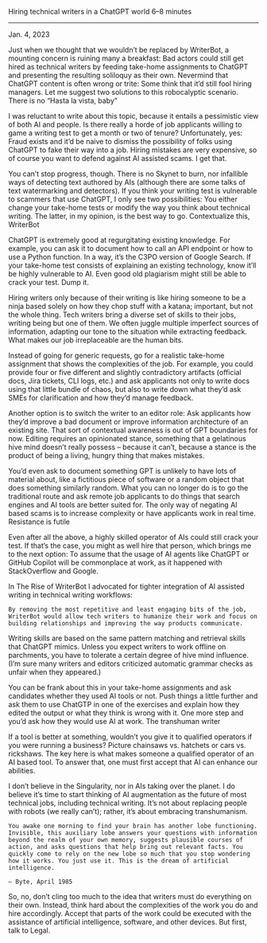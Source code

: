 Hiring technical writers in a ChatGPT world
6–8 minutes

---

Jan. 4, 2023

Just when we thought that we wouldn’t be replaced by WriterBot, a mounting concern is ruining many a breakfast: Bad actors could still get hired as technical writers by feeding take-home assignments to ChatGPT and presenting the resulting soliloquy as their own. Nevermind that ChatGPT content is often wrong or trite: Some think that it’d still fool hiring managers. Let me suggest two solutions to this robocalyptic scenario.
There is no “Hasta la vista, baby”

I was reluctant to write about this topic, because it entails a pessimistic view of both AI and people. Is there really a horde of job applicants willing to game a writing test to get a month or two of tenure? Unfortunately, yes: Fraud exists and it’d be naive to dismiss the possibility of folks using ChatGPT to fake their way into a job. Hiring mistakes are very expensive, so of course you want to defend against AI assisted scams. I get that.

You can’t stop progress, though. There is no Skynet to burn, nor infallible ways of detecting text authored by AIs (although there are some talks of text watermarking and detectors). If you think your writing test is vulnerable to scammers that use ChatGPT, I only see two possibilities: You either change your take-home tests or modify the way you think about technical writing. The latter, in my opinion, is the best way to go.
Contextualize this, WriterBot

ChatGPT is extremely good at regurgitating existing knowledge. For example, you can ask it to document how to call an API endpoint or how to use a Python function. In a way, it’s the C3PO version of Google Search. If your take-home test consists of explaining an existing technology, know it’ll be highly vulnerable to AI. Even good old plagiarism might still be able to crack your test. Dump it.

Hiring writers only because of their writing is like hiring someone to be a ninja based solely on how they chop stuff with a katana; important, but not the whole thing. Tech writers bring a diverse set of skills to their jobs, writing being but one of them. We often juggle multiple imperfect sources of information, adapting our tone to the situation while extracting feedback. What makes our job irreplaceable are the human bits.

Instead of going for generic requests, go for a realistic take-home assignment that shows the complexities of the job. For example, you could provide four or five different and slightly contradictory artifacts (official docs, Jira tickets, CLI logs, etc.) and ask applicants not only to write docs using that little bundle of chaos, but also to write down what they’d ask SMEs for clarification and how they’d manage feedback.

Another option is to switch the writer to an editor role: Ask applicants how they’d improve a bad document or improve information architecture of an existing site. That sort of contextual awareness is out of GPT boundaries for now. Editing requires an opinionated stance, something that a gelatinous hive mind doesn’t really possess – because it can’t, because a stance is the product of being a living, hungry thing that makes mistakes.

You’d even ask to document something GPT is unlikely to have lots of material about, like a fictitious piece of software or a random object that does something similarly random. What you can no longer do is to go the traditional route and ask remote job applicants to do things that search engines and AI tools are better suited for. The only way of negating AI based scams is to increase complexity or have applicants work in real time.
Resistance is futile

Even after all the above, a highly skilled operator of AIs could still crack your test. If that’s the case, you might as well hire that person, which brings me to the next option: To assume that the usage of AI agents like ChatGPT or GitHub Copilot will be commonplace at work, as it happened with StackOverflow and Google.

In The Rise of WriterBot I advocated for tighter integration of AI assisted writing in technical writing workflows:

    By removing the most repetitive and least engaging bits of the job, WriterBot would allow tech writers to humanize their work and focus on building relationships and improving the way products communicate.

Writing skills are based on the same pattern matching and retrieval skills that ChatGPT mimics. Unless you expect writers to work offline on parchments, you have to tolerate a certain degree of hive mind influence. (I’m sure many writers and editors criticized automatic grammar checks as unfair when they appeared.)

You can be frank about this in your take-home assignments and ask candidates whether they used AI tools or not. Push things a little further and ask them to use ChatGTP in one of the exercises and explain how they edited the output or what they think is wrong with it. One more step and you’d ask how they would use AI at work.
The transhuman writer

If a tool is better at something, wouldn’t you give it to qualified operators if you were running a business? Picture chainsaws vs. hatchets or cars vs. rickshaws. The key here is what makes someone a qualified operator of an AI based tool. To answer that, one must first accept that AI can enhance our abilities.

I don’t believe in the Singularity, nor in AIs taking over the planet. I do believe it’s time to start thinking of AI augmentation as the future of most technical jobs, including technical writing. It’s not about replacing people with robots (we really can’t); rather, it’s about embracing transhumanism.

    You awake one morning to find your brain has another lobe functioning. Invisible, this auxiliary lobe answers your questions with information beyond the realm of your own memory, suggests plausible courses of action, and asks questions that help bring out relevant facts. You quickly come to rely on the new lobe so much that you stop wondering how it works. You just use it. This is the dream of artificial intelligence.

    — Byte, April 1985

So, no, don’t cling too much to the idea that writers must do everything on their own. Instead, think hard about the complexities of the work you do and hire accordingly. Accept that parts of the work could be executed with the assistance of artificial intelligence, software, and other devices. But first, talk to Legal.
